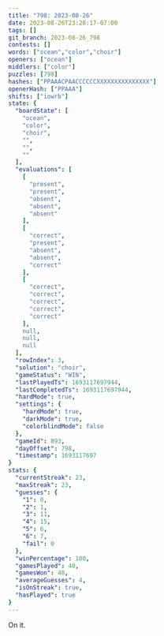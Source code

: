 ```yaml
---
title: "798: 2023-08-26"
date: 2023-08-26T23:28:17-07:00
tags: []
git_branch: 2023-08-26_798
contests: []
words: ["ocean","color","choir"]
openers: ["ocean"]
middlers: ["color"]
puzzles: [798]
hashes: ["PPAAACPAACCCCCCXXXXXXXXXXXXXXX"]
openerHash: ["PPAAA"]
shifts: ["iowrb"]
state: {
  "boardState": [
    "ocean",
    "color",
    "choir",
    "",
    "",
    ""
  ],
  "evaluations": [
    [
      "present",
      "present",
      "absent",
      "absent",
      "absent"
    ],
    [
      "correct",
      "present",
      "absent",
      "absent",
      "correct"
    ],
    [
      "correct",
      "correct",
      "correct",
      "correct",
      "correct"
    ],
    null,
    null,
    null
  ],
  "rowIndex": 3,
  "solution": "choir",
  "gameStatus": "WIN",
  "lastPlayedTs": 1693117697944,
  "lastCompletedTs": 1693117697944,
  "hardMode": true,
  "settings": {
    "hardMode": true,
    "darkMode": true,
    "colorblindMode": false
  },
  "gameId": 893,
  "dayOffset": 798,
  "timestamp": 1693117697
}
stats: {
  "currentStreak": 23,
  "maxStreak": 23,
  "guesses": {
    "1": 0,
    "2": 1,
    "3": 11,
    "4": 15,
    "5": 6,
    "6": 7,
    "fail": 0
  },
  "winPercentage": 100,
  "gamesPlayed": 40,
  "gamesWon": 40,
  "averageGuesses": 4,
  "isOnStreak": true,
  "hasPlayed": true
}
---
```

<!-- more -->
On it.
